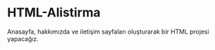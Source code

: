 # HTML-Alistirma

Anasayfa, hakkımızda ve iletişim sayfaları oluşturarak bir HTML projesi yapacağız.
